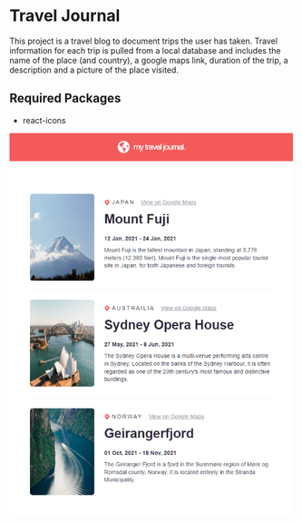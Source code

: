 # Travel Journal 

This project is a travel blog to document trips the user has taken. Travel information for each trip is pulled from a local database and includes the name of the place (and country), a google maps link, duration of the trip, a description and a picture of the place visited.

## Required Packages
- react-icons

<img src="../images/travel_journal.png" alt="a travel blog which shows the location, duration, description, and a picture of each destination" width="500">